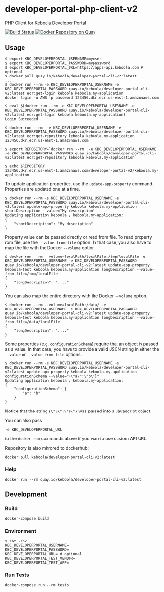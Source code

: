 # developer-portal-php-client-v2
PHP Client for Keboola Developer Portal

[![Build Status](https://travis-ci.com/keboola/developer-portal-cli-v2.svg?branch=master)](https://travis-ci.com/keboola/developer-portal-cli-v2)
[![Docker Repository on Quay](https://quay.io/repository/keboola/developer-portal-cli-v2/status "Docker Repository on Quay")](https://quay.io/repository/keboola/developer-portal-cli-v2)

## Usage

```
$ export KBC_DEVELOPERPORTAL_USERNAME=myuser
$ export KBC_DEVELOPERPORTAL_PASSWORD=mypassword
$ export KBC_DEVELOPERPORTAL_URL=https://apps-api.keboola.com # optional
$ docker pull quay.io/keboola/developer-portal-cli-v2:latest
...
$ docker run --rm -e KBC_DEVELOPERPORTAL_USERNAME -e KBC_DEVELOPERPORTAL_PASSWORD quay.io/keboola/developer-portal-cli-v2:latest ecr:get-login keboola keboola.my-application
docker login -u AWS -p password 123456.dkr.ecr.us-east-1.amazonaws.com

$ eval $(docker run --rm -e KBC_DEVELOPERPORTAL_USERNAME -e KBC_DEVELOPERPORTAL_PASSWORD quay.io/keboola/developer-portal-cli-v2:latest ecr:get-login keboola keboola.my-application)
Login Succeeded

$ docker run --rm  -e KBC_DEVELOPERPORTAL_USERNAME -e KBC_DEVELOPERPORTAL_PASSWORD quay.io/keboola/developer-portal-cli-v2:latest ecr:get-repository keboola keboola.my-application
123456.dkr.ecr.us-east-1.amazonaws.com

$ export REPOSITORY=`docker run --rm  -e KBC_DEVELOPERPORTAL_USERNAME -e KBC_DEVELOPERPORTAL_PASSWORD quay.io/keboola/developer-portal-cli-v2:latest ecr:get-repository keboola keboola.my-application`

$ echo $REPOSITORY
123456.dkr.ecr.us-east-1.amazonaws.com/developer-portal-v2/keboola.my-application
```

To update application properties, use the `update-app-property` command. Properties are updated one at a time. 
 
```
$ docker run --rm -e KBC_DEVELOPERPORTAL_USERNAME -e KBC_DEVELOPERPORTAL_PASSWORD quay.io/keboola/developer-portal-cli-v2:latest update-app-property keboola keboola.my-application shortDescription --value="My description"
Updating application keboola / keboola.my-application:
{
    "shortDescription": "My description"
}
```

Property value can be passed directly or read from file. To read property rom file, use the `--value-from-file` option. 
In that case, you also have to map the file with the Docker `--volume` option.

```
$ docker run --rm --volume=localPath/localFile:/tmp/localFile -e KBC_DEVELOPERPORTAL_USERNAME -e KBC_DEVELOPERPORTAL_PASSWORD quay.io/keboola/developer-portal-cli-v2:latest update-app-property keboola-test keboola keboola.my-application longDescription --value-from-file=/tmp/localFile
{
    "longDescription": "...."
}
```

You can also map the entire directory with the Docker `--volume` option.

```
$ docker run --rm --volume=localPath:/data/ -e KBC_DEVELOPERPORTAL_USERNAME -e KBC_DEVELOPERPORTAL_PASSWORD quay.io/keboola/developer-portal-cli-v2:latest update-app-property keboola-test keboola keboola.my-application longDescription --value-from-file=/data/localFile
{
    "longDescription": "...."
}
```

Some properties (e.g. `configurationSchema`) require that an object is passed as a value. In that case, you
have to provide a valid JSON string in either the `--value` or `--value-from-file` options.

```
$ docker run --rm -e KBC_DEVELOPERPORTAL_USERNAME -e KBC_DEVELOPERPORTAL_PASSWORD quay.io/keboola/developer-portal-cli-v2:latest update-app-property keboola keboola.my-application configurationSchema --value="{\"a\":\"b\"}"
Updating application keboola / keboola.my-application:
{
    "configurationSchema": {
        "a": "b"
    }
}
```

Notice that the string `{\"a\":\"b\"}` was parsed into a Javascript object. 

You can also pass
```
-e KBC_DEVELOPERPORTAL_URL
```

to the `docker run` commands above if you wan to use custom API URL. 

Repository is also mirrored to dockerhub:

```
docker pull keboola/developer-portal-cli-v2:latest
```

### Help

```
docker run --rm quay.io/keboola/developer-portal-cli-v2:latest
```

## Development

### Build

```
docker-compose build
```


### Environment

```
$ cat .env
KBC_DEVELOPERPORTAL_USERNAME=
KBC_DEVELOPERPORTAL_PASSWORD=
KBC_DEVELOPERPORTAL_URL= # optional
KBC_DEVELOPERPORTAL_TEST_VENDOR=
KBC_DEVELOPERPORTAL_TEST_APP=
```

### Run Tests

```
docker-compose run --rm tests
```
